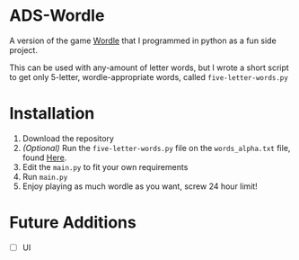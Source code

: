 # ADS-Wordle
A version of the game [Wordle](https://www.powerlanguage.co.uk/wordle/) that I programmed in python as a fun side project.

This can be used with any-amount of letter words, but I wrote a short script to get only 5-letter, wordle-appropriate words, called `five-letter-words.py`

# Installation
1. Download the repository
2. *(Optional)* Run the `five-letter-words.py` file on the `words_alpha.txt` file, found [Here](https://github.com/dwyl/english-words/blob/master/words_alpha.txt).
3. Edit the `main.py` to fit your own requirements
4. Run `main.py`
5. Enjoy playing as much wordle as you want, screw 24 hour limit!

# Future Additions
- [ ] UI